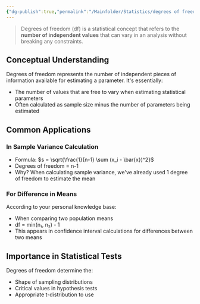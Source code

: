```yaml
---
{"dg-publish":true,"permalink":"/Mainfolder/Statistics/degrees of freedom/"}
---
```


>Degrees of freedom (df) is a statistical concept that refers to the **number of independent values** that can vary in an analysis without breaking any constraints.

## Conceptual Understanding

Degrees of freedom represents the number of independent pieces of information available for estimating a parameter. It's essentially:
- The number of values that are free to vary when estimating statistical parameters
- Often calculated as sample size minus the number of parameters being estimated

## Common Applications

### In Sample Variance Calculation
- Formula: $s = \sqrt{\frac{1}{n-1} \sum (x_i - \bar{x})^2}$
- Degrees of freedom = n-1
- Why? When calculating sample variance, we've already used 1 degree of freedom to estimate the mean

### For Difference in Means
According to your personal knowledge base:
- When comparing two population means
- df = min(n₁, n₂) - 1
- This appears in confidence interval calculations for differences between two means

## Importance in Statistical Tests
Degrees of freedom determine the:
- Shape of sampling distributions
- Critical values in hypothesis tests
- Appropriate t-distribution to use
